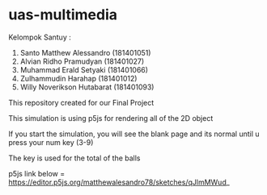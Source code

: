 # uas-multimedia
Kelompok Santuy :
1. Santo Matthew Alessandro (181401051)
2. Alvian Ridho Pramudyan (181401027)
3. Muhammad Erald Setyaki (181401066)
4. Zulhammudin Harahap (181401012)
5. Willy Noverikson Hutabarat (181401093)

This repository created for  our Final Project

This simulation is using p5js for rendering all of the 2D object


If you start the simulation, you will see the blank page and its normal until u press your num key (3-9)

The key is used for the total of the balls 

p5js link below =
https://editor.p5js.org/matthewalesandro78/sketches/qJlmMWud_

